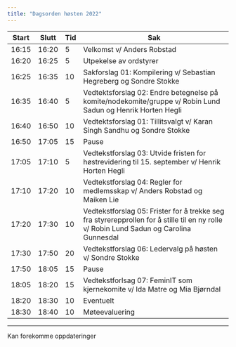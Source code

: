 ```yaml
---
title: "Dagsorden høsten 2022"
---
```


| Start | Slutt | Tid | Sak                                                                                                                                     |
| ----- | ----- | --- | --------------------------------------------------------------------------------------------------------------------------------------- |
| 16:15 | 16:20 | 5   | Velkomst v/ Anders Robstad                                                                                                              |
| 16:20 | 16:25 | 5   | Utpekelse av ordstyrer                                                                                                                  |
| 16:25 | 16:35 | 10  | Sakforslag 01: Kompilering v/ Sebastian Hegreberg og Sondre Stokke                                                                      |
| 16:35 | 16:40 | 5   | Vedtektsforslag 02: Endre betegnelse på komite/nodekomite/gruppe v/ Robin Lund Sadun og Henrik Horten Hegli                                                                 |
| 16:40 | 16:50 | 10  | Vedtektsforslag 01: Tillitsvalgt v/ Karan Singh Sandhu og Sondre Stokke                              |
| 16:50 | 17:05 | 15  | Pause                                                                                                                                   |
| 17:05 | 17:10 | 5   | Vedtekstforslag 03: Utvide fristen for høstrevidering til 15. september v/ Henrik Horten Hegli                                          |
| 17:10 | 17:20 | 10  | Vedtekstforslag 04: Regler for medlemsskap v/ Anders Robstad og Maiken Lie                                                              |
| 17:20 | 17:30 | 10  | Vedtekstforslag 05: Frister for å trekke seg fra styrerepprollen for å stille til en ny rolle v/ Robin Lund Sadun og Carolina Gunnesdal |
| 17:30 | 17:50 | 20  | Vedtekstforslag 06: Ledervalg på høsten v/ Sondre Stokke                                                                                |
| 17:50 | 18:05 | 15  | Pause                                                                                                                                   |
| 18:05 | 18:20 | 15  | Vedtekstforlsag 07: FeminIT som kjernekomite v/ Ida Matre og Mia Bjørndal                                                               |
| 18:20 | 18:30 | 10  | Eventuelt                                                                                                                               |
| 18:30 | 18:40 | 10  | Møteevaluering 


--- 
Kan forekomme oppdateringer